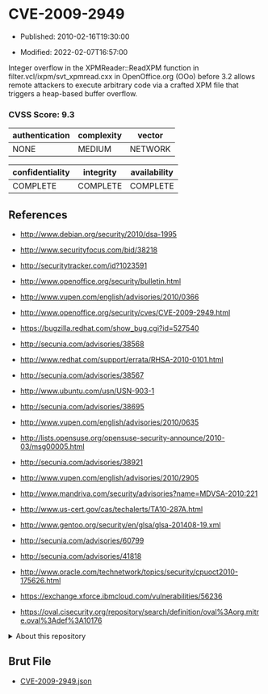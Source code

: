 # CVE-2009-2949

- Published: 2010-02-16T19:30:00

- Modified: 2022-02-07T16:57:00

Integer overflow in the XPMReader::ReadXPM function in filter.vcl/ixpm/svt_xpmread.cxx in OpenOffice.org (OOo) before 3.2 allows remote attackers to execute arbitrary code via a crafted XPM file that triggers a heap-based buffer overflow.

### CVSS Score: **9.3**

| authentication | complexity | vector |
| --- | --- | --- |
| NONE | MEDIUM | NETWORK |

| confidentiality | integrity | availability |
| --- | --- | --- |
| COMPLETE | COMPLETE | COMPLETE |

## References

* http://www.debian.org/security/2010/dsa-1995

* http://www.securityfocus.com/bid/38218

* http://securitytracker.com/id?1023591

* http://www.openoffice.org/security/bulletin.html

* http://www.vupen.com/english/advisories/2010/0366

* http://www.openoffice.org/security/cves/CVE-2009-2949.html

* https://bugzilla.redhat.com/show_bug.cgi?id=527540

* http://secunia.com/advisories/38568

* http://www.redhat.com/support/errata/RHSA-2010-0101.html

* http://secunia.com/advisories/38567

* http://www.ubuntu.com/usn/USN-903-1

* http://secunia.com/advisories/38695

* http://www.vupen.com/english/advisories/2010/0635

* http://lists.opensuse.org/opensuse-security-announce/2010-03/msg00005.html

* http://secunia.com/advisories/38921

* http://www.vupen.com/english/advisories/2010/2905

* http://www.mandriva.com/security/advisories?name=MDVSA-2010:221

* http://www.us-cert.gov/cas/techalerts/TA10-287A.html

* http://www.gentoo.org/security/en/glsa/glsa-201408-19.xml

* http://secunia.com/advisories/60799

* http://secunia.com/advisories/41818

* http://www.oracle.com/technetwork/topics/security/cpuoct2010-175626.html

* https://exchange.xforce.ibmcloud.com/vulnerabilities/56236

* https://oval.cisecurity.org/repository/search/definition/oval%3Aorg.mitre.oval%3Adef%3A10176

<details>
<summary>About this repository</summary> 

  This repository is part of the project [Live Hack CVE](https://github.com/Live-Hack-CVE). Main website can be found [www.live-hack.org](https://www.live-hack.org) 
  
  Made by [Sn0wAlice](https://github.com/Sn0wAlice) for the people that care about security and need to have a feed of the latest CVEs. Hope you enjoy it, don't forget to star the repo and follow me on [Twitter](https://twitter.com/Sn0wAlice) and [Github](https://github.com/Sn0wAlice). And that is my [personnal website](https://www.alice-snow.me/)

  - [Home Page](https://github.com/Live-Hack-CVE)
  - [Framework](https://github.com/Live-Hack-CVE/cve-framework)
  - [CVE database](https://github.com/Live-Hack-CVE/full_database)
  - [Changelog](https://github.com/Live-Hack-CVE/Changelog)
</details>

## Brut File

* [CVE-2009-2949.json](https://raw.githubusercontent.com/Live-Hack-CVE/full_database/main/cves/2009/CVE-2009-2949.json)

